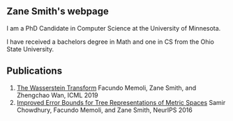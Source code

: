 ## Zane Smith's webpage

I am a PhD Candidate in Computer Science at the University of Minnesota.

I have received a bachelors degree in Math and one in CS from the Ohio State University.

## Publications
1. [The Wasserstein Transform](http://proceedings.mlr.press/v97/memoli19a) Facundo Memoli, Zane Smith, and Zhengchao Wan, ICML 2019
2. [Improved Error Bounds for Tree Representations of Metric Spaces](http://papers.neurips.cc/paper/6431-improved-error-bounds-for-tree-representations-of-metric-spaces) Samir Chowdhury, Facundo Memoli, and Zane Smith, NeurIPS 2016


<!---
```markdown
Syntax highlighted code block

# Header 1
## Header 2
### Header 3

- Bulleted
- List

1. Numbered
2. List

**Bold** and _Italic_ and `Code` text

[Link](url) and ![image](https://raw.githubusercontent.com/Zane3G/Zane3G.github.io/master/cedar_point.jpg)
```

For more details see [GitHub Flavored Markdown](https://guides.github.com/features/mastering-markdown/).

### Jekyll Themes

Your Pages site will use the layout and styles from the Jekyll theme you have selected in your [repository settings](https://github.com/ndag/ndag.github.io/settings). The name of this theme is saved in the Jekyll `_config.yml` configuration file.

### Support or Contact

Having trouble with Pages? Check out our [documentation](https://help.github.com/categories/github-pages-basics/) or [contact support](https://github.com/contact) and we’ll help you sort it out.

--->
